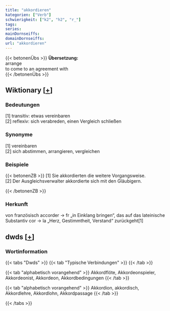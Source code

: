 ```yaml
---
title: "akkordieren"
kategorien: ["Verb"]
schwierigkeit: ["k2", "h2", "r_"]
tags:
series:
mainDornseiffs:
domainDornseiffs:
url: "akkordieren"
---
```


{{< betonenÜbs >}}
**Übersetzung:**  
arrange  
to come to an agreement with  
{{< /betonenÜbs >}}

## Wiktionary [[+](https://de.wiktionary.org/wiki/akkordieren)]

### Bedeutungen
[1] transitiv: etwas vereinbaren  
[2] reflexiv: sich verabreden, einen Vergleich schließen  

### Synonyme
[1] vereinbaren  
[2] sich abstimmen, arrangieren, vergleichen  

### Beispiele
{{< betonenZB >}}
[1] Sie akkordierten die weitere Vorgangsweise.  
[2] Der Ausgleichsverwalter akkordierte sich mit den Gläubigern.  

{{< /betonenZB >}}
### Herkunft
von französisch accorder → fr „in Einklang bringen“, das auf das lateinische Substantiv cor → la „Herz, Gestimmtheit, Verstand“ zurückgeht[1]  



## dwds [[+](https://www.dwds.de/wb/akkordieren)]

### Wortinformation
{{< tabs "Dwds" >}}
{{< tab "Typische Verbindungen" >}}
{{< /tab >}}

{{< tab "alphabetisch vorangehend" >}}
Akkordflöte, Akkordeonspieler, Akkordeonist, Akkordeon, Akkordbedingungen
{{< /tab >}}

{{< tab "alphabetisch vorangehend" >}}
Akkordion, akkordisch, Akkordlehre, Akkordlohn, Akkordpassage
{{< /tab >}}

{{< /tabs >}}

